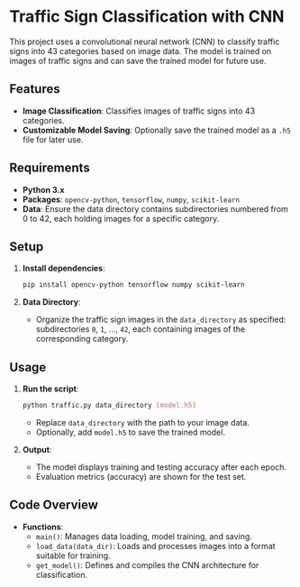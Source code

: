 # Traffic Sign Classification with CNN

This project uses a convolutional neural network (CNN) to classify traffic signs into 43 categories based on image data. The model is trained on images of traffic signs and can save the trained model for future use.

## Features

- **Image Classification**: Classifies images of traffic signs into 43 categories.
- **Customizable Model Saving**: Optionally save the trained model as a `.h5` file for later use.

## Requirements

- **Python 3.x**
- **Packages**: `opencv-python`, `tensorflow`, `numpy`, `scikit-learn`
- **Data**: Ensure the data directory contains subdirectories numbered from 0 to 42, each holding images for a specific category.

## Setup

1. **Install dependencies**:
   ```bash
   pip install opencv-python tensorflow numpy scikit-learn
   ```

2. **Data Directory**:
   - Organize the traffic sign images in the `data_directory` as specified: subdirectories `0`, `1`, ..., `42`, each containing images of the corresponding category.

## Usage

1. **Run the script**:
   ```bash
   python traffic.py data_directory [model.h5]
   ```
   - Replace `data_directory` with the path to your image data.
   - Optionally, add `model.h5` to save the trained model.

2. **Output**:
   - The model displays training and testing accuracy after each epoch.
   - Evaluation metrics (accuracy) are shown for the test set.

## Code Overview

- **Functions**:
  - `main()`: Manages data loading, model training, and saving.
  - `load_data(data_dir)`: Loads and processes images into a format suitable for training.
  - `get_model()`: Defines and compiles the CNN architecture for classification.

